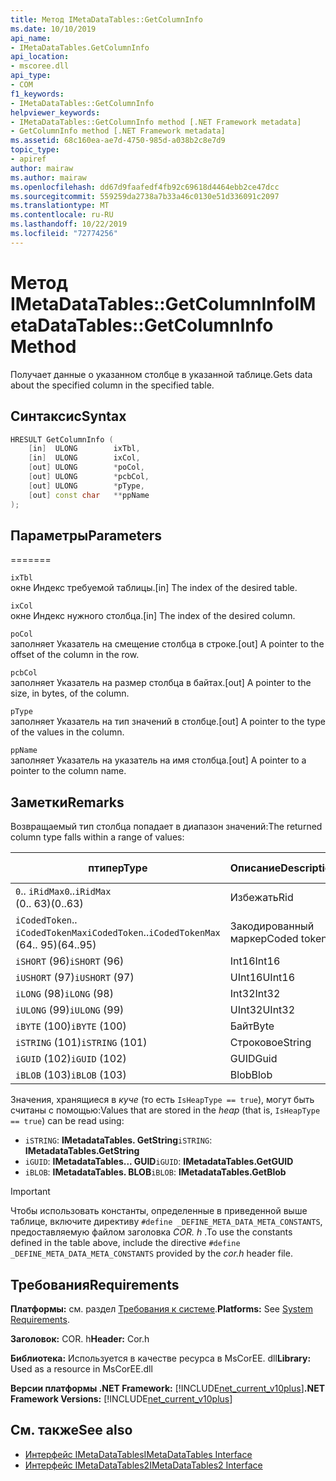 ```yaml
---
title: Метод IMetaDataTables::GetColumnInfo
ms.date: 10/10/2019
api_name:
- IMetaDataTables.GetColumnInfo
api_location:
- mscoree.dll
api_type:
- COM
f1_keywords:
- IMetaDataTables::GetColumnInfo
helpviewer_keywords:
- IMetaDataTables::GetColumnInfo method [.NET Framework metadata]
- GetColumnInfo method [.NET Framework metadata]
ms.assetid: 68c160ea-ae7d-4750-985d-a038b2c8e7d9
topic_type:
- apiref
author: mairaw
ms.author: mairaw
ms.openlocfilehash: dd67d9faafedf4fb92c69618d4464ebb2ce47dcc
ms.sourcegitcommit: 559259da2738a7b33a46c0130e51d336091c2097
ms.translationtype: MT
ms.contentlocale: ru-RU
ms.lasthandoff: 10/22/2019
ms.locfileid: "72774256"
---
```

# <a name="imetadatatablesgetcolumninfo-method"></a><span data-ttu-id="2c99c-102">Метод IMetaDataTables::GetColumnInfo</span><span class="sxs-lookup"><span data-stu-id="2c99c-102">IMetaDataTables::GetColumnInfo Method</span></span>
<span data-ttu-id="2c99c-103">Получает данные о указанном столбце в указанной таблице.</span><span class="sxs-lookup"><span data-stu-id="2c99c-103">Gets data about the specified column in the specified table.</span></span>  
  
## <a name="syntax"></a><span data-ttu-id="2c99c-104">Синтаксис</span><span class="sxs-lookup"><span data-stu-id="2c99c-104">Syntax</span></span>  
  
```cpp  
HRESULT GetColumnInfo (   
    [in]  ULONG        ixTbl,  
    [in]  ULONG        ixCol,  
    [out] ULONG        *poCol,  
    [out] ULONG        *pcbCol,  
    [out] ULONG        *pType,  
    [out] const char   **ppName  
);  
```  
  
## <a name="parameters"></a><span data-ttu-id="2c99c-105">Параметры</span><span class="sxs-lookup"><span data-stu-id="2c99c-105">Parameters</span></span>
=======

 `ixTbl`  
 <span data-ttu-id="2c99c-106">окне Индекс требуемой таблицы.</span><span class="sxs-lookup"><span data-stu-id="2c99c-106">[in] The index of the desired table.</span></span>  
  
 `ixCol`  
 <span data-ttu-id="2c99c-107">окне Индекс нужного столбца.</span><span class="sxs-lookup"><span data-stu-id="2c99c-107">[in] The index of the desired column.</span></span>  
  
 `poCol`  
 <span data-ttu-id="2c99c-108">заполняет Указатель на смещение столбца в строке.</span><span class="sxs-lookup"><span data-stu-id="2c99c-108">[out] A pointer to the offset of the column in the row.</span></span>  
  
 `pcbCol`  
 <span data-ttu-id="2c99c-109">заполняет Указатель на размер столбца в байтах.</span><span class="sxs-lookup"><span data-stu-id="2c99c-109">[out] A pointer to the size, in bytes, of the column.</span></span>  
  
 `pType`  
 <span data-ttu-id="2c99c-110">заполняет Указатель на тип значений в столбце.</span><span class="sxs-lookup"><span data-stu-id="2c99c-110">[out] A pointer to the type of the values in the column.</span></span>  
  
 `ppName`  
 <span data-ttu-id="2c99c-111">заполняет Указатель на указатель на имя столбца.</span><span class="sxs-lookup"><span data-stu-id="2c99c-111">[out] A pointer to a pointer to the column name.</span></span>  
 
## <a name="remarks"></a><span data-ttu-id="2c99c-112">Заметки</span><span class="sxs-lookup"><span data-stu-id="2c99c-112">Remarks</span></span>

<span data-ttu-id="2c99c-113">Возвращаемый тип столбца попадает в диапазон значений:</span><span class="sxs-lookup"><span data-stu-id="2c99c-113">The returned column type falls within a range of values:</span></span>

| <span data-ttu-id="2c99c-114">птипе</span><span class="sxs-lookup"><span data-stu-id="2c99c-114">pType</span></span>                    | <span data-ttu-id="2c99c-115">Описание</span><span class="sxs-lookup"><span data-stu-id="2c99c-115">Description</span></span>   | <span data-ttu-id="2c99c-116">Вспомогательная функция</span><span class="sxs-lookup"><span data-stu-id="2c99c-116">Helper function</span></span>                   |
|--------------------------|---------------|-----------------------------------|
| <span data-ttu-id="2c99c-117">`0`.. `iRidMax`</span><span class="sxs-lookup"><span data-stu-id="2c99c-117">`0`..`iRidMax`</span></span><br><span data-ttu-id="2c99c-118">(0.. 63)</span><span class="sxs-lookup"><span data-stu-id="2c99c-118">(0..63)</span></span>   | <span data-ttu-id="2c99c-119">Избежать</span><span class="sxs-lookup"><span data-stu-id="2c99c-119">Rid</span></span>           | <span data-ttu-id="2c99c-120">**исридтипе**</span><span class="sxs-lookup"><span data-stu-id="2c99c-120">**IsRidType**</span></span><br><span data-ttu-id="2c99c-121">**исридортокен**</span><span class="sxs-lookup"><span data-stu-id="2c99c-121">**IsRidOrToken**</span></span> |
| <span data-ttu-id="2c99c-122">`iCodedToken`.. `iCodedTokenMax`</span><span class="sxs-lookup"><span data-stu-id="2c99c-122">`iCodedToken`..`iCodedTokenMax`</span></span><br><span data-ttu-id="2c99c-123">(64.. 95)</span><span class="sxs-lookup"><span data-stu-id="2c99c-123">(64..95)</span></span> | <span data-ttu-id="2c99c-124">Закодированный маркер</span><span class="sxs-lookup"><span data-stu-id="2c99c-124">Coded token</span></span> | <span data-ttu-id="2c99c-125">**искодедтокентипе**</span><span class="sxs-lookup"><span data-stu-id="2c99c-125">**IsCodedTokenType**</span></span> <br><span data-ttu-id="2c99c-126">**исридортокен**</span><span class="sxs-lookup"><span data-stu-id="2c99c-126">**IsRidOrToken**</span></span> |
| <span data-ttu-id="2c99c-127">`iSHORT` (96)</span><span class="sxs-lookup"><span data-stu-id="2c99c-127">`iSHORT` (96)</span></span>            | <span data-ttu-id="2c99c-128">Int16</span><span class="sxs-lookup"><span data-stu-id="2c99c-128">Int16</span></span>         | <span data-ttu-id="2c99c-129">**исфикседтипе**</span><span class="sxs-lookup"><span data-stu-id="2c99c-129">**IsFixedType**</span></span>                   |
| <span data-ttu-id="2c99c-130">`iUSHORT` (97)</span><span class="sxs-lookup"><span data-stu-id="2c99c-130">`iUSHORT` (97)</span></span>           | <span data-ttu-id="2c99c-131">UInt16</span><span class="sxs-lookup"><span data-stu-id="2c99c-131">UInt16</span></span>        | <span data-ttu-id="2c99c-132">**исфикседтипе**</span><span class="sxs-lookup"><span data-stu-id="2c99c-132">**IsFixedType**</span></span>                   |
| <span data-ttu-id="2c99c-133">`iLONG` (98)</span><span class="sxs-lookup"><span data-stu-id="2c99c-133">`iLONG` (98)</span></span>             | <span data-ttu-id="2c99c-134">Int32</span><span class="sxs-lookup"><span data-stu-id="2c99c-134">Int32</span></span>         | <span data-ttu-id="2c99c-135">**исфикседтипе**</span><span class="sxs-lookup"><span data-stu-id="2c99c-135">**IsFixedType**</span></span>                   |
| <span data-ttu-id="2c99c-136">`iULONG` (99)</span><span class="sxs-lookup"><span data-stu-id="2c99c-136">`iULONG` (99)</span></span>            | <span data-ttu-id="2c99c-137">UInt32</span><span class="sxs-lookup"><span data-stu-id="2c99c-137">UInt32</span></span>        | <span data-ttu-id="2c99c-138">**исфикседтипе**</span><span class="sxs-lookup"><span data-stu-id="2c99c-138">**IsFixedType**</span></span>                   |
| <span data-ttu-id="2c99c-139">`iBYTE` (100)</span><span class="sxs-lookup"><span data-stu-id="2c99c-139">`iBYTE` (100)</span></span>            | <span data-ttu-id="2c99c-140">Байт</span><span class="sxs-lookup"><span data-stu-id="2c99c-140">Byte</span></span>          | <span data-ttu-id="2c99c-141">**исфикседтипе**</span><span class="sxs-lookup"><span data-stu-id="2c99c-141">**IsFixedType**</span></span>                   |
| <span data-ttu-id="2c99c-142">`iSTRING` (101)</span><span class="sxs-lookup"><span data-stu-id="2c99c-142">`iSTRING` (101)</span></span>          | <span data-ttu-id="2c99c-143">Строковое</span><span class="sxs-lookup"><span data-stu-id="2c99c-143">String</span></span>        | <span data-ttu-id="2c99c-144">**ишеаптипе**</span><span class="sxs-lookup"><span data-stu-id="2c99c-144">**IsHeapType**</span></span>                    |
| <span data-ttu-id="2c99c-145">`iGUID` (102)</span><span class="sxs-lookup"><span data-stu-id="2c99c-145">`iGUID` (102)</span></span>            | <span data-ttu-id="2c99c-146">GUID</span><span class="sxs-lookup"><span data-stu-id="2c99c-146">Guid</span></span>          | <span data-ttu-id="2c99c-147">**ишеаптипе**</span><span class="sxs-lookup"><span data-stu-id="2c99c-147">**IsHeapType**</span></span>                    |
| <span data-ttu-id="2c99c-148">`iBLOB` (103)</span><span class="sxs-lookup"><span data-stu-id="2c99c-148">`iBLOB` (103)</span></span>            | <span data-ttu-id="2c99c-149">Blob</span><span class="sxs-lookup"><span data-stu-id="2c99c-149">Blob</span></span>          | <span data-ttu-id="2c99c-150">**ишеаптипе**</span><span class="sxs-lookup"><span data-stu-id="2c99c-150">**IsHeapType**</span></span>                    |

<span data-ttu-id="2c99c-151">Значения, хранящиеся в *куче* (то есть `IsHeapType == true`), могут быть считаны с помощью:</span><span class="sxs-lookup"><span data-stu-id="2c99c-151">Values that are stored in the *heap* (that is, `IsHeapType == true`) can be read using:</span></span>

- <span data-ttu-id="2c99c-152">`iSTRING`: **IMetadataTables. GetString**</span><span class="sxs-lookup"><span data-stu-id="2c99c-152">`iSTRING`: **IMetadataTables.GetString**</span></span>
- <span data-ttu-id="2c99c-153">`iGUID`: **IMetadataTables... GUID**</span><span class="sxs-lookup"><span data-stu-id="2c99c-153">`iGUID`: **IMetadataTables.GetGUID**</span></span>
- <span data-ttu-id="2c99c-154">`iBLOB`: **IMetadataTables. BLOB**</span><span class="sxs-lookup"><span data-stu-id="2c99c-154">`iBLOB`: **IMetadataTables.GetBlob**</span></span>

> [!IMPORTANT]
> <span data-ttu-id="2c99c-155">Чтобы использовать константы, определенные в приведенной выше таблице, включите директиву `#define _DEFINE_META_DATA_META_CONSTANTS`, предоставляемую файлом заголовка *COR. h* .</span><span class="sxs-lookup"><span data-stu-id="2c99c-155">To use the constants defined in the table above, include the directive `#define _DEFINE_META_DATA_META_CONSTANTS` provided by the *cor.h* header file.</span></span>

## <a name="requirements"></a><span data-ttu-id="2c99c-156">Требования</span><span class="sxs-lookup"><span data-stu-id="2c99c-156">Requirements</span></span>  
 <span data-ttu-id="2c99c-157">**Платформы:** см. раздел [Требования к системе](../../../../docs/framework/get-started/system-requirements.md).</span><span class="sxs-lookup"><span data-stu-id="2c99c-157">**Platforms:** See [System Requirements](../../../../docs/framework/get-started/system-requirements.md).</span></span>  
  
 <span data-ttu-id="2c99c-158">**Заголовок:** COR. h</span><span class="sxs-lookup"><span data-stu-id="2c99c-158">**Header:** Cor.h</span></span>  
  
 <span data-ttu-id="2c99c-159">**Библиотека:** Используется в качестве ресурса в MsCorEE. dll</span><span class="sxs-lookup"><span data-stu-id="2c99c-159">**Library:** Used as a resource in MsCorEE.dll</span></span>  
  
 <span data-ttu-id="2c99c-160">**Версии платформы .NET Framework:** [!INCLUDE[net_current_v10plus](../../../../includes/net-current-v10plus-md.md)]</span><span class="sxs-lookup"><span data-stu-id="2c99c-160">**.NET Framework Versions:** [!INCLUDE[net_current_v10plus](../../../../includes/net-current-v10plus-md.md)]</span></span>  
  
## <a name="see-also"></a><span data-ttu-id="2c99c-161">См. также</span><span class="sxs-lookup"><span data-stu-id="2c99c-161">See also</span></span>

- [<span data-ttu-id="2c99c-162">Интерфейс IMetaDataTables</span><span class="sxs-lookup"><span data-stu-id="2c99c-162">IMetaDataTables Interface</span></span>](../../../../docs/framework/unmanaged-api/metadata/imetadatatables-interface.md)
- [<span data-ttu-id="2c99c-163">Интерфейс IMetaDataTables2</span><span class="sxs-lookup"><span data-stu-id="2c99c-163">IMetaDataTables2 Interface</span></span>](../../../../docs/framework/unmanaged-api/metadata/imetadatatables2-interface.md)
